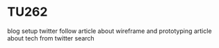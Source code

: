 # TU262
blog setup
twitter follow
article about wireframe and prototyping
article about tech from twitter search
